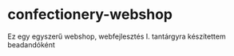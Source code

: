 # confectionery-webshop
Ez egy egyszerű webshop, webfejlesztés I. tantárgyra készítettem beadandóként
